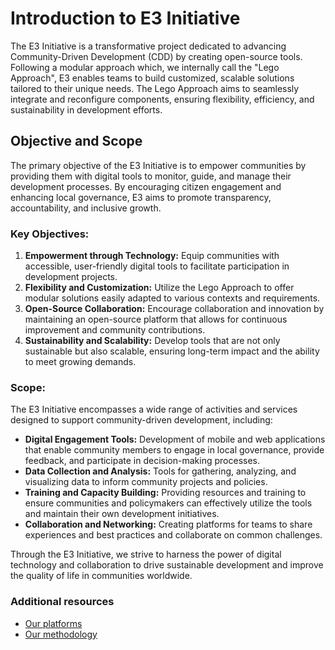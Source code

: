 # Introduction to E3 Initiative

The E3 Initiative is a transformative project dedicated to advancing Community-Driven
Development (CDD) by creating open-source tools. Following a modular approach which,
we internally call the "Lego Approach", E3 enables teams to build customized, scalable
solutions tailored to their unique needs. The Lego Approach aims to seamlessly integrate
and reconfigure components, ensuring flexibility, efficiency, and sustainability in
development efforts.

## Objective and Scope

The primary objective of the E3 Initiative is to empower communities by providing them
with digital tools to monitor, guide, and manage their development processes. By
encouraging citizen engagement and enhancing local governance, E3 aims to promote
transparency, accountability, and inclusive growth.

### Key Objectives:

1. **Empowerment through Technology:** Equip communities with accessible, user-friendly
   digital tools to facilitate participation in development projects.
2. **Flexibility and Customization:** Utilize the Lego Approach to offer modular solutions
   easily adapted to various contexts and requirements.
3. **Open-Source Collaboration:** Encourage collaboration and innovation by maintaining
   an open-source platform that allows for continuous improvement and community
   contributions.
4. **Sustainability and Scalability:** Develop tools that are not only sustainable but also
   scalable, ensuring long-term impact and the ability to meet growing demands.

### Scope:

The E3 Initiative encompasses a wide range of activities and services designed to support
community-driven development, including:


- **Digital Engagement Tools:** Development of mobile and web applications that enable
  community members to engage in local governance, provide feedback, and participate in
  decision-making processes.
- **Data Collection and Analysis:** Tools for gathering, analyzing, and visualizing data to
  inform community projects and policies.
- **Training and Capacity Building:** Providing resources and training to ensure communities
  and policymakers can effectively utilize the tools and maintain their own development
  initiatives.
- **Collaboration and Networking:** Creating platforms for teams to share experiences and
  best practices and collaborate on common challenges.

Through the E3 Initiative, we strive to harness the power of digital technology and
collaboration to drive sustainable development and improve the quality of life in
communities worldwide.

### Additional resources

- [Our platforms](platforms.md)
- [Our methodology](methodology.md)